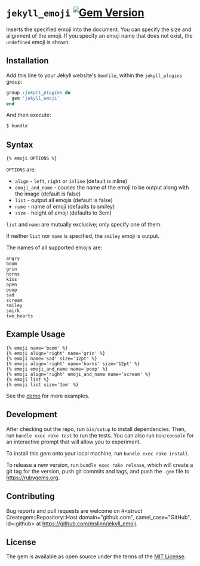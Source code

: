 `jekyll_emoji`
[![Gem Version](https://badge.fury.io/rb/jekyll_emoji.svg)](https://badge.fury.io/rb/jekyll_emoji)
===========

Inserts the specified emoji into the document.
You can specify the size and alignment of the emoji.
If you specify an emoji name that does not exist, the `undefined` emoji is shown.


## Installation

Add this line to your Jekyll website's `Gemfile`, within the `jekyll_plugins` group:

```ruby
group :jekyll_plugins do
  gem 'jekyll_emoji'
end
```

And then execute:
```bash
$ bundle
```


## Syntax

```text
{% emoji OPTIONS %}
```
`OPTIONS` are:

 - `align` - `left`, `right` or `inline` (default is inline)
 - `emoji_and_name` - causes the name of the emoji to be output along with the image (default is false)
 - `list` - output all emojis (default is false)
 - `name` - name of emoji (defaults to smiley)
 - `size` - height of emoji (defaults to 3em)

`list` and `name` are mutually exclusive; only specify one of them.

If neither `list` nor `name` is specified, the `smiley` emoji is output.

The names of all supported emojis are:

```
angry
boom
grin
horns
kiss
open
poop
sad
scream
smiley
smirk
two_hearts
```

## Example Usage

```text
{% emoji name='boom' %}
{% emoji align='right' name='grin' %}
{% emoji name='sad' size='12pt' %}
{% emoji align='right' name='horns' size='12pt' %}
{% emoji emoji_and_name name='poop' %}
{% emoji align='right' emoji_and_name name='scream' %}
{% emoji list %}
{% emoji list size='1em' %}
```

See the [demo](demo/index.html) for more examples.


## Development

After checking out the repo, run `bin/setup` to install dependencies.
Then, run `bundle exec rake test` to run the tests.
You can also run `bin/console` for an interactive prompt that will allow you to experiment.

To install this gem onto your local machine, run `bundle exec rake install`.

To release a new version, run `bundle exec rake release`,
which will create a git tag for the version, push git commits and tags,
and push the `.gem` file to https://rubygems.org.


## Contributing

Bug reports and pull requests are welcome on #<struct Creategem::Repository::Host domain="github.com", camel_case="GitHub", id=:github> at https://github.com/mslinn/jekyll_emoji.


## License

The gem is available as open source under the terms of the [MIT License](http://opensource.org/licenses/MIT).
